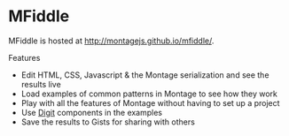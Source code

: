 MFiddle
=======

MFiddle is hosted at http://montagejs.github.io/mfiddle/.

Features

- Edit HTML, CSS, Javascript & the Montage serialization and see the results live
- Load examples of common patterns in Montage to see how they work
- Play with all the features of Montage without having to set up a project
- Use [Digit](http://montagejs.org/docs/theme-digit-components.html) components in the examples
- Save the results to Gists for sharing with others
